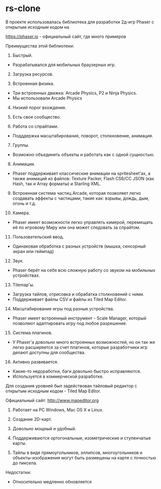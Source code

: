 # rs-clone

В проекте использовалась библиотека для разработки 2д-игр Phaser с открытым исходным кодом на 

https://phaser.io - официальный сайт, где много примеров

Преимущества этой библиотеки:

1. Быстрый.
- Разрабатывался для мобильных браузерных игр.

2. Загрузка ресурсов.

3. Встроенная физика.
- Три встроенных движка: Arcade Physics, P2 и Ninja Physics.
- Мы использовали Arcade Physics

4. Низкий порог вхождения.

5. Есть свое сообщество.

6. Работа со спрайтами.
- Подддержка масштабирования, поворот, столкновение, анимация.

7. Группы.
- Возможно объединить объекты и работать как с одной сущностью.

8. Анимации.
- Phaser поддерживает классические анимации на spritesheet'ах, а также анимаций из файлов: Texture Packer, Flash CS6/CC JSON (как Hash, так и Array форматы) и Starling XML.

9. Встроенная система частиц Arcade, которая позволяет легко создавать эффекты с частицами, такие как: взрывы, дождь, дым, огонь и т.д.

10. Камера.
- Phaser имеет возможности легко управлять камерой, перемещать её по игровому Миру или она может следовать за спрайтом.

11. Пользовательский ввод.
- Одинаковая обработка с разных устройств (мышка, сенсорный экран или геймпад)

12. Звук.
- Phaser берёт на себя всю сложную работу со звуком на мобильных устройствах.

13. Tilemap'ы. 
- Загрузка тайлов, отрисовка и обрабатка столкновений с ними.
- Поддерживает файлы CSV и файлы из Tiled Map Editor.

14. Масштабирование игры под разные устройства.
- Phaser имеет встроенный инструмент - Scale Manager, который позволяют адаптировать игру под любое разрешение.

15. Система плагинов.
- У Phaser'а довольно много встроенных возможностей, но он так же легко расширяется за счет плагинов, которые разработчики игр делают доступны для сообщества.

16. Активно развивается.
- Какие-то недоработки, баги довольно быстро исправляются.
- Используется в коммерческой разработке.



Для создания уровней был задействован тайловый редактор с открытым исходным кодом - Tiled Map Editor.

Официальный сайт: http://www.mapeditor.org

1. Работает на PC Windows, Mac OS X и Linux.

2. Создание 2D-карт.

3. Довольно мощный и удобный.

4. Поддерживаются ортогональные, изометрические и ступенчатые карты.

5. Тайлы в виде прямоугольников, эллипсов, многоугольников и объекты-изображения могут быть размещены на карте с точностью до пиксела.



Недостатки:

- Относительно медленно обновляется

